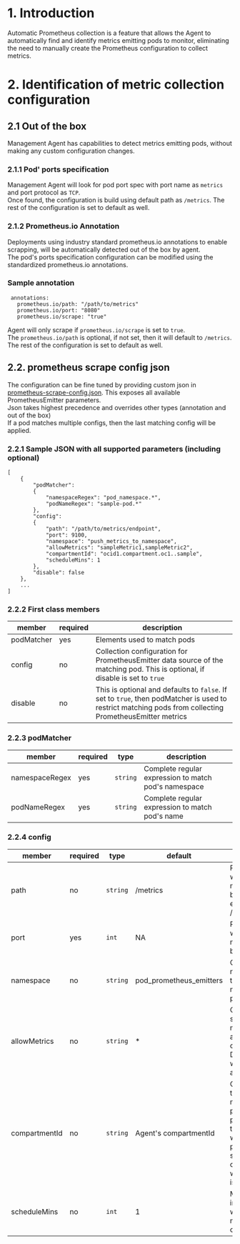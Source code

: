 # 1. Introduction
Automatic Prometheus collection is a feature that allows the Agent to automatically find and identify metrics emitting pods to monitor, eliminating the need to manually create the Prometheus configuration to collect metrics.

# 2. Identification of metric collection configuration

## 2.1 Out of the box
Management Agent has capabilities to detect metrics emitting pods, without making any custom configuration changes.

### 2.1.1 Pod' ports specification
Management Agent will look for pod port spec with port name as `metrics` and port protocol as `TCP`.</br>
Once found, the configuration is build using default path as `/metrics`. The rest of the configuration is set to default as well.

### 2.1.2 Prometheus.io Annotation
Deployments using industry standard prometheus.io annotations to enable scrapping, will be automatically detected out of the box by agent.</br>
The pod's ports specification configuration can be modified using the standardized prometheus.io annotations.</br>

### Sample annotation
```
 annotations:
   prometheus.io/path: "/path/to/metrics"
   prometheus.io/port: "8080"
   prometheus.io/scrape: "true"
```
Agent will only scrape if `prometheus.io/scrape` is set to `true`.</br> 
The `prometheus.io/path` is optional, if not set, then it will default to `/metrics`. The rest of the configuration is set to default as well.

## 2.2. prometheus scrape config json
The configuration can be fine tuned by providing custom json in [prometheus-scrape-config.json](./prometheus-scrape-config.json). This exposes all available PrometheusEmitter parameters.</br>
Json takes highest precedence and overrides other types (annotation and out of the box)</br>
If a pod matches multiple configs, then the last matching config will be applied.

### 2.2.1  Sample JSON with all supported parameters (including optional)
```
[
    {
        "podMatcher":
        {
            "namespaceRegex": "pod_namespace.*",
            "podNameRegex": "sample-pod.*"
        },
        "config":
        {
            "path": "/path/to/metrics/endpoint",
            "port": 9100,
            "namespace": "push_metrics_to_namespace",
            "allowMetrics": "sampleMetric1,sampleMetric2",
            "compartmentId": "ocid1.compartment.oc1..sample",
            "scheduleMins": 1
        },
        "disable": false
    },
    ...
]
```

### 2.2.2 First class members
| member | required | description |
|--------|----------|-------------|
| podMatcher | yes | Elements used to match pods |
| config | no | Collection configuration for PrometheusEmitter data source of the matching pod. This is optional, if disable is set to `true` |
| disable | no | This is optional and defaults to `false`. If set to `true`, then podMatcher is used to restrict matching pods from collecting PrometheusEmitter metrics |

### 2.2.3 podMatcher
| member | required | type | description |
|--------|----------|----- | ------------|
| namespaceRegex | yes | `string` | Complete regular expression to match pod's namespace |
| podNameRegex | yes | `string`  | Complete regular expression to match pod's name |

### 2.2.4 config
| member | required | type | default | description |
|--------|----------|----- | ------- | ----------- |
| path | no | `string` | /metrics | Path on which metrics are being emitted, e.g. /metrics  |
| port | yes | `int` | NA | Port on which metrics are being emitted |
| namespace | no | `string` | pod_prometheus_emitters | OCI namespace to which metrics are pushed |
| allowMetrics | no | `string` | * | Comma separated metrics allowed to be collected. Defaults to *, which means all |
| compartmentId | no | `string` | Agent's compartmentId | Compartment to which metrics are pushed. If not provided, then metrics will be pushed to same compartment where agent is installed |
| scheduleMins | no | `int` | 1 | Minute interval at which metrics are collected |

